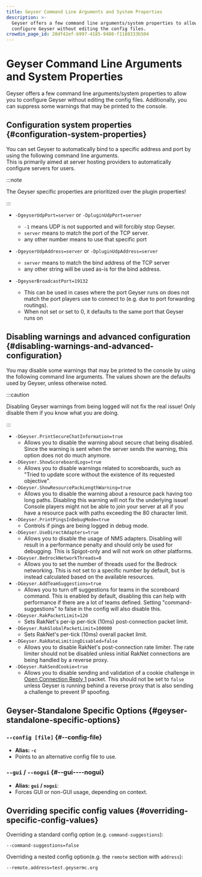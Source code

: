 ```yaml
---
title: Geyser Command Line Arguments and System Properties
description: >-
  Geyser offers a few command line arguments/system properties to allow you to
  configure Geyser without editing the config files.
crowdin_page_id: 20df42ef-b997-4185-9408-f1188333b504
---
```


# Geyser Command Line Arguments and System Properties

Geyser offers a few command line arguments/system properties to allow you to configure Geyser without editing the config files.
Additionally, you can suppress some warnings that may be printed to the console.

## Configuration system properties {#configuration-system-properties}

You can set Geyser to automatically bind to a specific address and port by using the following command line arguments.   
This is primarily aimed at server hosting providers to automatically configure servers for users.

:::note

The Geyser specific properties are prioritized over the plugin properties!

:::

- ```-DgeyserUdpPort=server``` or ```-DpluginUdpPort=server```
  - ```-1``` means UDP is not supported and will forcibly stop Geyser.
  - ```server``` means to match the port of the TCP server.
  - any other number means to use that specific port

- ```-DgeyserUdpAddress=server``` or ```-DpluginUdpAddress=server```
  - ```server``` means to match the bind address of the TCP server
  - any other string will be used as-is for the bind address.

- ```-DgeyserBroadcastPort=19132```
    - This can be used in cases where the port Geyser runs on does not match the port players use to connect to (e.g. due to port forwarding routings).
    - When not set or set to 0, it defaults to the same port that Geyser runs on

## Disabling warnings and advanced configuration {#disabling-warnings-and-advanced-configuration}
You may disable some warnings that may be printed to the console by using the following command line arguments. The values shown are the defaults used by Geyser, unless otherwise noted.

:::caution

Disabling Geyser warnings from being logged will not fix the real issue! Only disable them if you know what you are doing.

:::

- `-DGeyser.PrintSecureChatInformation=true`
  - Allows you to disable the warning about secure chat being disabled. 
  Since the warning is sent when the server sends the warning, this option does not do much anymore.
- `-DGeyser.ShowScoreboardLogs=true`
  - Allows you to disable warnings related to scoreboards, such as "Tried to update score without the existence of its requested objective".
- `-DGeyser.ShowResourcePackLengthWarning=true`
  - Allows you to disable the warning about a resource pack having too long paths. Disabling this warning will not fix the underlying issue! 
  Console players might not be able to join your server at all if you have a resource pack with paths exceeding the 80 character limit.
- `-DGeyser.PrintPingsInDebugMode=true`
  - Controls if pings are being logged in debug mode.
- `-DGeyser.UseDirectAdapters=true`
  - Allows you to disable the usage of NMS adapters. Disabling will result in a performance penalty and should only be used for debugging.
  This is Spigot-only and will not work on other platforms.
- `-DGeyser.BedrockNetworkThreads=8`
  - Allows you to set the number of threads used for the Bedrock networking. This is not set to a specific number by default, but is instead calculated based on the available resources.
- `-DGeyser.AddTeamSuggestions=true`
  - Allows you to turn off suggestions for teams in the scoreboard command. This is enabled by default, disabling this can help with performance if there are a lot of teams defined. 
  Setting "command-suggestions" to false in the config will also disable this.
- `-DGeyser.RakPacketLimit=120`
  - Sets RakNet's per-ip per-tick (10ms) post-connection packet limit.
- `-DGeyser.RakGlobalPacketLimit=100000`
  - Sets RakNet's per-tick (10ms) overall packet limit.
- `-DGeyser.RakRateLimitingDisabled=false`
  - Allows you to disable RakNet's post-connection rate limiter. The rate limiter should not be disabled unless initial RakNet connections are being handled by a reverse proxy.
- `-DGeyser.RakSendCookie=true`
  - Allows you to disable sending and validation of a cookie challenge in [Open Connection Reply 1](https://wiki.vg/Raknet_Protocol#Open_Connection_Reply_1) packet. This should not be set to `false` unless Geyser is running behind a reverse proxy that is also sending a challenge to prevent IP spoofing.

## Geyser-Standalone Specific Options {#geyser-standalone-specific-options}

### `--config [file]` {#--config-file}
- **Alias: `-c`**
- Points to an alternative config file to use.

### `--gui` / `--nogui` {#--gui----nogui}
- **Alias: `gui` / `nogui`**:
- Forces GUI or non-GUI usage, depending on context.

## Overriding specific config values {#overriding-specific-config-values}
Overriding a standard config option (e.g. `command-suggestions`):

`--command-suggestions=false`

Overriding a nested config option(e.g. the `remote` section with `address`):

`--remote.address=test.geysermc.org`
